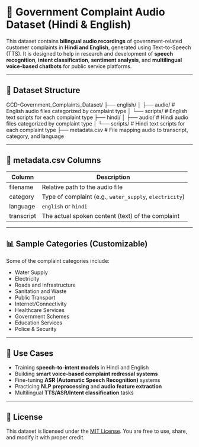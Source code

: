 # 📢 Government Complaint Audio Dataset (Hindi & English)

This dataset contains **bilingual audio recordings** of government-related customer complaints in **Hindi and English**, generated using Text-to-Speech (TTS). It is designed to help in research and development of **speech recognition**, **intent classification**, **sentiment analysis**, and **multilingual voice-based chatbots** for public service platforms.

---

## 📂 Dataset Structure

GCD-Government_Complaints_Dataset/
├── english/
│ ├── audio/ # English audio files categorized by complaint type
│ └── scripts/ # English text scripts for each complaint type
├── hindi/
│ ├── audio/ # Hindi audio files categorized by complaint type
│ └── scripts/ # Hindi text scripts for each complaint type
├── metadata.csv # File mapping audio to transcript, category, and language

---

## 🧾 metadata.csv Columns

| Column      | Description                                                 |
|-------------|-------------------------------------------------------------|
| filename    | Relative path to the audio file                             |
| category    | Type of complaint (e.g., `water_supply`, `electricity`)     |
| language    | `english` or `hindi`                                        |
| transcript  | The actual spoken content (text) of the complaint           |

---

## 📊 Sample Categories (Customizable)

Some of the complaint categories include:
- Water Supply
- Electricity
- Roads and Infrastructure
- Sanitation and Waste
- Public Transport
- Internet/Connectivity
- Healthcare Services
- Government Schemes
- Education Services
- Police & Security

---

## 🚀 Use Cases

- Training **speech-to-intent models** in Hindi and English
- Building **smart voice-based complaint redressal systems**
- Fine-tuning **ASR (Automatic Speech Recognition)** systems
- Practicing **NLP preprocessing** and **audio feature extraction**
- Multilingual **TTS/ASR/Intent classification** tasks
  
---

## 📜 License

This dataset is licensed under the [MIT License](LICENSE). You are free to use, share, and modify it with proper credit.
